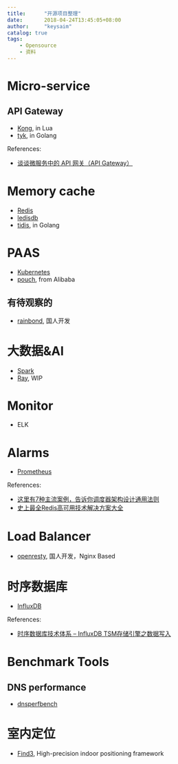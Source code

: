 ```yaml
---
title:      "开源项目整理"
date:       2018-04-24T13:45:05+08:00
author:     "keysaim"
catalog: true
tags:
    - Opensource
    - 资料
---
```


# Micro-service

## API Gateway

* [Kong](https://github.com/Kong/kong), in Lua
* [tyk](https://github.com/TykTechnologies/tyk), in Golang

References:
* [谈谈微服务中的 API 网关（API Gateway）](https://www.cnblogs.com/savorboard/p/api-gateway.html)

# Memory cache

* [Redis](https://github.com/antirez/redis)
* [ledisdb](https://github.com/siddontang/ledisdb)
* [tidis](https://github.com/yongman/tidis), in Golang

# PAAS

* [Kubernetes](https://github.com/kubernetes/kubernetes)
* [pouch](https://github.com/alibaba/pouch), from Alibaba

## 有待观察的
* [rainbond](https://github.com/goodrain/rainbond), 国人开发

# 大数据&AI

* [Spark](https://github.com/apache/spark)
* [Ray](https://github.com/ray-project/ray), WIP

# Monitor

* ELK

# Alarms

* [Prometheus](https://github.com/prometheus/prometheus)

References:

* [这里有7种主流案例，告诉你调度器架构设计通用法则](https://mp.weixin.qq.com/s/MJwJTKXX41Dy-stlVElBDQ)
* [史上最全Redis高可用技术解决方案大全](https://mp.weixin.qq.com/s/BoLsVKYyu8yRXZbxd1uuQw)

# Load Balancer

* [openresty](https://github.com/openresty/openresty), 国人开发，Nginx Based

# 时序数据库

* [InfluxDB](https://github.com/influxdata/influxdb)

References:
* [时序数据库技术体系 – InfluxDB TSM存储引擎之数据写入](https://mp.weixin.qq.com/s/8oxknZqRbeLi4iUlC7lQtg)


# Benchmark Tools

## DNS performance

* [dnsperfbench](https://github.com/turbobytes/dnsperfbench)

# 室内定位

* [Find3](https://github.com/schollz/find3), High-precision indoor positioning framework

